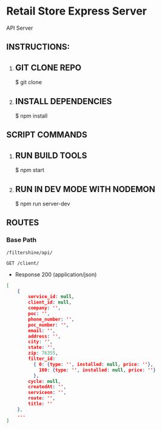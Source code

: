 # Retail Store Express Server
API Server

## INSTRUCTIONS:
1. ## GIT CLONE REPO
    $ git clone <repo name>
2. ## INSTALL DEPENDENCIES
    $ npm install

## SCRIPT COMMANDS
1. ## RUN BUILD TOOLS
    $ npm start
1. ## RUN IN DEV MODE WITH NODEMON
    $ npm run server-dev

## ROUTES
### Base Path
```httpg
/filtershine/api/
```

```httpg
GET /client/
```
+ Response 200 (application/json)
```json
[   
    {
        service_id: null,
        client_id: null,
        company: '',
        poc: '',
        phone_number: '',
        poc_number: '',
        email: '',
        address: '',
        city: '',
        state: '',
        zip: 76355,
        filter_id:
          { 0: {type: '', installed: null, price: ''},
            100: {type: '', installed: null, price: ''}
          },
        cycle: null,
        createdAt: '',
        serviceon: '',
        route: '',
        title: ''
    },
    ...
]
